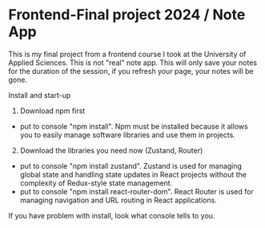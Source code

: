 # Frontend-Final project 2024 / Note App

This is my final project from a frontend course I took at the University of Applied Sciences. This is not "real" note app. 
This will only save your notes for the duration of the session, if you refresh your page, your notes will be gone.

Install and start-up

1. Download npm first
- put to console "npm install". Npm must be installed because it allows you to easily manage software libraries and use them in projects.

2. Download the libraries you need now (Zustand, Router)
- put to console "npm install zustand". Zustand is used for managing global state and handling state updates in React projects without the complexity of Redux-style state management.
- put to console "npm install react-router-dom". React Router is used for managing navigation and URL routing in React applications.

If you have problem with install, look what console tells to you.


